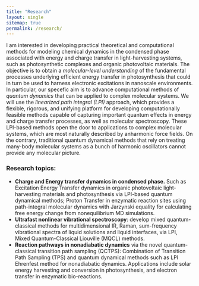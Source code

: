 ```yaml
---
title: "Research"
layout: single
sitemap: true
permalink: /research/
---
```




I am interested in developing practical theoretical and computational methods for modeling chemical dynamics in the condensed phase associated with energy and charge transfer in light-harvesting systems, such as photosynthetic complexes and organic photovoltaic materials. The objective is to obtain a _molecular-level understanding_ of the fundamental processes underlying efficient energy transfer in photosynthesis that could in turn be used to harness electronic excitations in nanoscale environments. In particular, our specefic aim is to advance computational methods of _quantum dynamics_ that can be applied to complex molecular systems. We will use the _linearized path integral (LPI)_ approach, which provides a flexible, rigorous, and unifying platform for developing computationally feasible methods capable of capturing important quantum effects in energy and charge transfer processes, as well as molecular spectroscopy. These LPI-based methods open the door to applications to complex molecular systems, which are most naturally described by anharmonic force fields. On the contrary, traditional quantum dynamical methods that rely on treating many-body molecular systems as a bunch of harmonic oscillators cannot provide any molecular picture. 

### Research topics:
* __Charge and Energy transfer dynamics in condensed phase.__ Such as Excitation Energy Transfer dynamics in organic photovoltaic light-harvesting materials and photosynthesis via LPI-based quantum dynamical methods; Proton Transfer in enzymatic reaction sites using path-integral molecular dynamics with Jarzynski equality for calculating free energy change from nonequilibrium MD simulations.
* __Ultrafast nonlinear vibrational spectroscopy__: develop mixed quantum-classical methods for multidimensional IR, Raman, sum-frequency vibrational spectra of liquid solutions and liquid interfaces, via LPI, Mixed Quantum-Classical Liouville (MQCL) methods.
* __Reaction pathways in nonadiabatic dynamics__ via the novel quantum-classical transition path sampling (QCTPS): Combination of Transition Path Sampling (TPS) and quantum dynamical methods such as LPI Ehrenfest method for nonadiabatic dynamics. Applications include solar energy harvesting and conversion in photosynthesis, and electron transfer in enzymatic bio-reactions.